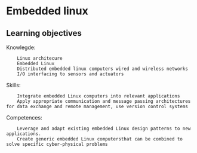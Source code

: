 # Embedded linux
## Learning objectives
Knowlegde:
```
    Linux architecure
    Embedded Linux
    Distributed embedded linux computers wired and wireless networks
    I/O interfacing to sensors and actuators
```
Skills:

```
    Integrate embedded Linux computers into relevant applications
    Apply appropriate communication and message passing architectures for data exchange and remote management, use version control systems
```
Competences:
```
    Leverage and adapt existing embedded Linux design patterns to new applications.
    Create generic embedded Linux computersthat can be combined to solve specific cyber-physical problems
```

